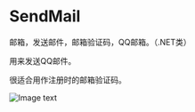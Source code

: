 # SendMail
邮箱，发送邮件，邮箱验证码，QQ邮箱。（.NET类）

 
用来发送QQ邮件。
 
很适合用作注册时的邮箱验证码。
 
     
     
   ![Image text](https://image.baidu.com/search/down?tn=download&url=http://d.hiphotos.baidu.com/image/pic/item/8718367adab44aed5dd6044bbe1c8701a08bfb81.jpg)   
      
 
 



